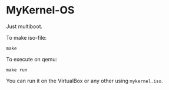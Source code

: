 # MyKernel-OS

Just multiboot.

To make iso-file:

```
make
```

To execute on qemu:

```
make run
```

You can run it on the VirtualBox or any other using `mykernel.iso`.
